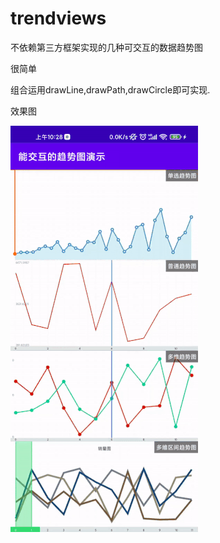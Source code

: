 # trendviews
不依赖第三方框架实现的几种可交互的数据趋势图

很简单

组合运用drawLine,drawPath,drawCircle即可实现.

效果图

![avatar](result.gif)
